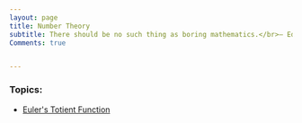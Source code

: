 ```yaml
---
layout: page
title: Number Theory
subtitle: There should be no such thing as boring mathematics.</br>— Edsger W. Dijkstra
Comments: true


---
```


### Topics:

- [Euler's Totient Function](https://raihankhan.github.io/2021-07-26-Euler's-Totient-Function/)
  
